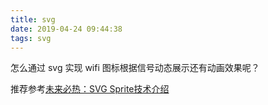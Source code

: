 ```yaml
---
title: svg
date: 2019-04-24 09:44:38
tags: svg
---
```


怎么通过 svg 实现 wifi 图标根据信号动态展示还有动画效果呢？

<!-- more -->

推荐参考[未来必热：SVG Sprite技术介绍](https://www.zhangxinxu.com/wordpress/2014/07/introduce-svg-sprite-technology/?spm=a313x.7781069.1998910419.50)